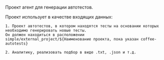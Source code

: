 Проект агент для генерации автотестов.

Проект использует в качестве входящих данных:

    1. Проект автотестов, в котором находятся тесты на основании которых необходимо генерировать новые тесты.
    Он должен находиться в расположении simple/external_project/${Наименование проекта, пока указан coffee-autotests}
    
    2. Аналитику, реализовать подбор в виде .txt, .json и т.д. 